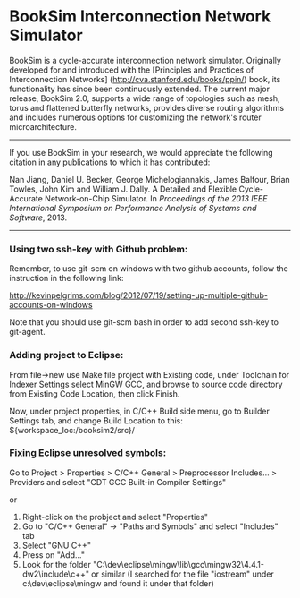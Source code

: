 BookSim Interconnection Network Simulator
=========================================

BookSim is a cycle-accurate interconnection network simulator.
Originally developed for and introduced with the [Principles and Practices of Interconnection Networks]
(http://cva.stanford.edu/books/ppin/) book, its functionality has since been continuously extended.
The current major release, BookSim 2.0, supports a wide range of topologies such as mesh, torus and flattened butterfly networks,
 provides diverse routing algorithms and includes numerous options for customizing the network's router microarchitecture.

---

If you use BookSim in your research, we would appreciate the following citation in any publications to which it has contributed:

Nan Jiang, Daniel U. Becker, George Michelogiannakis, James Balfour, Brian Towles, John Kim and William J. Dally. 
A Detailed and Flexible Cycle-Accurate Network-on-Chip Simulator. In *Proceedings of the 2013 IEEE International Symposium on Performance Analysis of Systems and Software*, 2013.

---

### Using two ssh-key with Github problem:

Remember, to use git-scm on windows with two github accounts, follow the instruction in the following link:

http://kevinpelgrims.com/blog/2012/07/19/setting-up-multiple-github-accounts-on-windows

Note that you should use git-scm bash in order to add second ssh-key to git-agent.

### Adding project to Eclipse:

From file->new use Make file project with Existing code, under Toolchain for Indexer Settings
select MinGW GCC, and browse to source code directory from Existing Code Location, then click Finish.

Now, under project properties, in C/C++ Build side menu, go to Builder Settings tab, and change Build Location to this:
${workspace_loc:/booksim2/src}/
  
### Fixing Eclipse unresolved symbols:

Go to Project > Properties > C/C++ General > Preprocessor Includes... > Providers and select "CDT GCC Built-in Compiler Settings"

or 

1. Right-click on the probject and select "Properties"
2. Go to "C/C++ General" -> "Paths and Symbols" and select "Includes" tab
3. Select "GNU C++"
4. Press on "Add..."
5. Look for the folder "C:\dev\eclipse\mingw\lib\gcc\mingw32\4.4.1-dw2\include\c++" or similar (I searched for the file "iostream" under c:\dev\eclipse\mingw and found it under that folder)